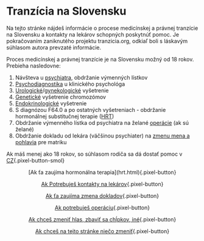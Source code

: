 # Tranzícia na Slovensku

Na tejto stránke nájdeš informácie o procese medicínskej a právnej tranzície na Slovensku a kontakty na lekárov schopných poskytnúť pomoc. Je pokračovaním zaniknutého projektu tranzicia.org, odkiaľ boli s láskavým súhlasom autora prevzaté informácie.

Proces medicínskej a právnej tranzície je na Slovensku možný od 18 rokov. Prebieha nasledovne:

1. Návšteva u [psychiatra](psychiater.html), obdržanie výmenných lístkov
2. [Psychodiagnostika](psycholog.html) u klinického psychológa
3. [Urologické](urolog.html)/[gynekologické](gyne.html) vyšetrenie
4. [Genetické](genetika.html) vyšetrenie chromozómov
5. [Endokrinologické](endo.html) vyšetrenie 
6. S diagnózou F64.0 a po ostatných vyšetreniach - obdržanie hormonálnej substitučnej terapie ([HRT](hrt.html))
7. Obdržanie výmenného lístka od psychiatra na želané [operácie](grs.html) (ak sú želané)
8. Obdržanie dokladu od lekára (väčšinou psychiater) na [zmenu mena a pohlavia](doklady.html) pre matriku

Ak máš menej ako 18 rokov, so súhlasom rodiča sa dá dostať pomoc v [CZ](https://jsemtrans.cz/navod/){.pixel-button-smol}

<center>
[Ak ťa zaujíma hormonálna terapia](hrt.html){.pixel-button}

[Ak Potrebuješ kontakty na lekárov](lekari.html){.pixel-button}

[Ak ťa zaujíma zmena dokladov](doklady.html){.pixel-button}

[Ak potrebuješ operáciu](grs.html){.pixel-button}

[Ak chceš zmeniť hlas, zbaviť sa chĺpkov, iné](ine.html){.pixel-button}

[Ak chceš na tejto stránke niečo zmeniť](kontakt.html){.pixel-button}
</center>
